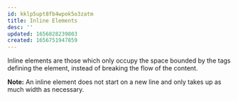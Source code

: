 ```yaml
---
id: kklp5upt8fb4wpok5o3zatm
title: Inline Elements
desc: ''
updated: 1656828239803
created: 1656751947859
---
```


Inline elements are those which only occupy the space bounded by the tags defining the element, instead of breaking the flow of the content.

**Note:** An inline element does not start on a new line and only takes up as much width as necessary.
